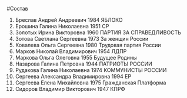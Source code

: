 #Состав
1. Бреслав Андрей Андреевич 1984 ЯБЛОКО
2. Ерошина Галина Николаевна 1951 СР
3. Золотых Ирина Викторовна 1960 ПАРТИЯ ЗА СПРАВЕДЛИВОСТЬ
4. Зотова Светлана Сергеевна 1973 За женщин России
5. Ковалева Ольга Сергеевна 1980 Трудовая партия России
6. Марков Николай Владимирович 1954 ЛДПР
7. Маркова Ольга Олеговна 1955 Будущее Родины
8. Назарова Галина Петровна 1944 ПАТРИОТЫ РОССИИ
9. Рудакова Галина Николаевна 1974 КОММУНИСТЫ РОССИИ
10. Сергеева Александра Владимировна 1994 ЕР
11. Сергеева Елена Михайловна 1975 Гражданская Платформа
12. Сидоров Владимир Викторович 1947 КПРФ
